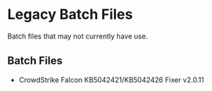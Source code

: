 # Legacy Batch Files
Batch files that may not currently have use.

## Batch Files
- CrowdStrike Falcon KB5042421/KB5042426 Fixer v2.0.11
